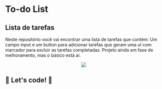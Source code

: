 # To-do List
## Lista de tarefas
Neste repositório você vai encontrar uma lista de tarefas que contém:
Um campo input e um button para adicionar tarefas que
geram uma ul com marcador para excluir as tarefas completadas.
Projeto ainda em fase de melhoramento, mas o básico está aí.

<p align="center">
<img src="http://img.shields.io/static/v1?label=STATUS&message=EM%20DESENVOLVIMENTO&color=GREEN&style=for-the-badge"/>
</p>

## 🚀 Let's code! 🚀
